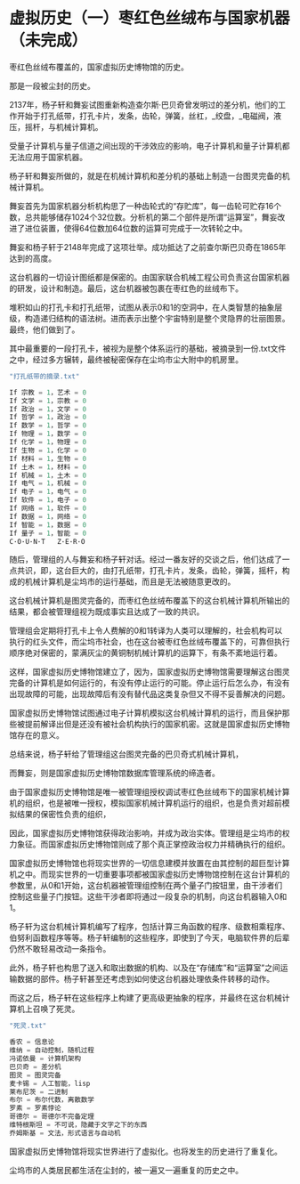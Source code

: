 # 虚拟历史（一）枣红色丝绒布与国家机器（未完成）

枣红色丝绒布覆盖的，国家虚拟历史博物馆的历史。

那是一段被尘封的历史。

2137年，杨子轩和舞妄试图重新构造查尔斯·巴贝奇曾发明过的差分机，他们的工作开始于打孔纸带，打孔卡片，发条，齿轮，弹簧，丝杠，_绞盘，_电磁阀，液压，摇杆，与机械计算机。

受量子计算机与量子信道之间出现的干涉效应的影响，电子计算机和量子计算机都无法应用于国家机器。

杨子轩和舞妄所做的，就是在机械计算机和差分机的基础上制造一台图灵完备的机械计算机。

舞妄首先为国家机器分析机构思了一种齿轮式的“存贮库”，每一齿轮可贮存16个数，总共能够储存1024个32位数。分析机的第二个部件是所谓“运算室”，舞妄改进了进位装置，使得64位数加64位数的运算可完成于一次转轮之中。

舞妄和杨子轩于2148年完成了这项壮举。成功抵达了之前查尔斯巴贝奇在1865年达到的高度。

这台机器的一切设计图纸都是保密的。由国家联合机械工程公司负责这台国家机器的研发，设计和制造。最后，这台机器被包裹在枣红色的丝绒布下。

堆积如山的打孔卡和打孔纸带，试图从表示0和1的空洞中，在人类智慧的抽象层级，构造递归结构的语法树。进而表示出整个宇宙特别是整个灵隐界的壮丽图景。最终，他们做到了。

其中最重要的一段打孔卡，被视为是整个体系运行的基础，被摘录到一份.txt文件之中，经过多方辗转，最终被秘密保存在尘坞市尘大附中的机房里。

```c
"打孔纸带的摘录.txt"

If 宗教 = 1，艺术 = 0
If 文学 = 1，宗教 = 0
If 政治 = 1，文学 = 0
If 哲学 = 1，政治 = 0
If 数学 = 1，哲学 = 0
If 物理 = 1，数学 = 0
If 化学 = 1，物理 = 0
If 生物 = 1，化学 = 0
If 材料 = 1，生物 = 0
If 土木 = 1，材料 = 0
If 机械 = 1，土木 = 0
If 电气 = 1，机械 = 0
If 电子 = 1，电气 = 0
If 软件 = 1，电子 = 0
If 网络 = 1，软件 = 0
If 数据 = 1，网络 = 0
If 智能 = 1，数据 = 0
If 量子 = 1，智能 = 0
C·O·U·N·T   Z·E·R·O
```

随后，管理组的人与舞妄和杨子轩对话。经过一番友好的交谈之后，他们达成了一点共识，即，这台巨大的，由打孔纸带，打孔卡片，发条，齿轮，弹簧，摇杆，构成的机械计算机是尘坞市的运行基础，而且是无法被随意更改的。

这台机械计算机是图灵完备的，而枣红色丝绒布覆盖下的这台机械计算机所输出的结果，都会被管理组视为既成事实且达成了一致的共识。

管理组会定期将打孔卡上令人费解的0和1转译为人类可以理解的，社会机构可以执行的红头文件，而尘坞市社会，也在这台被枣红色丝绒布覆盖下的，可靠但执行顺序绝对保密的，蒙满灰尘的黄铜制机械计算机的运算下，有条不紊地运行着。

这样，国家虚拟历史博物馆建立了，因为，国家虚拟历史博物馆需要理解这台图灵完备的计算机是如何运行的，有没有停止运行的可能。停止运行后怎么办，有没有出现故障的可能，出现故障后有没有替代品这类复杂但又不得不妥善解决的问题。

国家虚拟历史博物馆试图通过电子计算机模拟这台机械计算机的运行，而且保护那些被提前解译出但是还没有被社会机构执行的国家机密。这就是国家虚拟历史博物馆存在的意义。

总结来说，杨子轩给了管理组这台图灵完备的巴贝奇式机械计算机，

而舞妄，则是国家虚拟历史博物馆数据库管理系统的缔造者。

由于国家虚拟历史博物馆是唯一被管理组授权调试枣红色丝绒布下的国家机械计算机的组织，也是被唯一授权，模拟国家机械计算机运行的组织，也是负责对超前模拟结果的保密性负责的组织，

因此，国家虚拟历史博物馆获得政治影响，并成为政治实体。管理组是尘坞市的权力象征。而国家虚拟历史博物馆则成了那个真正掌控政治权力并精确执行的组织。

国家虚拟历史博物馆也将现实世界的一切信息建模并放置在由其控制的超巨型计算机之中。而现实世界的一切重要事项都被国家虚拟历史博物馆控制在这台计算机的参数里，从0和1开始，这台机器被管理组控制在两个量子门按钮里，由干涉者们控制这些量子门按钮。这些干涉者即将通过一段复杂的机制，向这台机器输入0和1。

杨子轩为这台机械计算机编写了程序，包括计算三角函数的程序、级数相乘程序、伯努利函数程序等等。杨子轩编制的这些程序，即使到了今天，电脑软件界的后辈仍然不敢轻易改动一条指令。

此外，杨子轩也构思了送入和取出数据的机构、以及在“存储库”和“运算室”之间运输数据的部件。杨子轩甚至还考虑到如何使这台机器处理依条件转移的动作。

而这之后，杨子轩在这些程序上构建了更高级更抽象的程序，并最终在这台机械计算机上召唤了死灵。

```c
"死灵.txt"

香农 = 信息论
维纳 = 自动控制，随机过程
冯诺依曼 = 计算机架构
巴贝奇 = 差分机
图灵 = 图灵完备
麦卡锡 = 人工智能，lisp
莱布尼茨 = 二进制
布尔 = 布尔代数，离散数学
罗素 = 罗素悖论
哥德尔 = 哥德尔不完备定理
维特根斯坦 = 不可说，隐藏于文字之下的东西
乔姆斯基 = 文法，形式语言与自动机
```

国家虚拟历史博物馆将现实世界进行了虚拟化。也将发生的历史进行了重复化。

尘坞市的人类居民都生活在尘封的，被一遍又一遍重复的历史之中。

